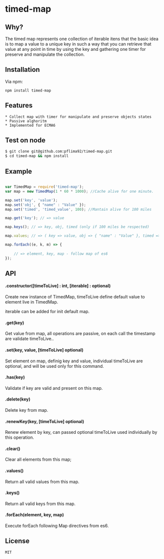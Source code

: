 # timed-map

## Why?

The timed map represents one collection of iterable itens that the basic idea is to map a value to a unique key in such a way that you can retrieve that value at any point in time by using the key and gathering one timer for preserve and manipulate the collection.

## Installation

Via npm:

	npm install timed-map
   

## Features

	* Collect map with timer for manipulate and preserve objects states
	* Passive alghoritm
	* Implemented for ECMA6

## Test on node

``` bash
$ git clone git@github.com:pflima92/timed-map.git
$ cd timed-map && npm install
```

## Example

```js

var TimedMap = require('timed-map');
var map = new TimedMap(1 * 60 * 1000); //Cache alive for one minute.

map.set('key', 'value');
map.set('obj', { "name" : "Value" });
map.set('timed', 'timed_value', 100); //Mantain alive for 100 miles

map.get('key'); // => value

map.keys(); // => key, obj, timed (only if 100 miles be respected)

map.values; // => ( key => value, obj => { "name" : "Value" }, timed => timed_value 

map.forEach((e, k, m) => {
	
	// => element, key, map - follow map of es6
}); 
```

## API

#### .constructor([timeToLive] : int, [iterable] : optional)

Create new instance of TimedMap, timeToLive define default value to element live in TimedMap.

iterable can be added for init default map.

#### .get(key)

Get value from map, all operations are passive, on each call the timestamp are validate timeToLive..

#### .set(key, value, [timeToLive] optional)

Set element on map, definig key and value, individual timeToLive are optional, and will be used only for this command.
	
#### .has(key)

Validate if key are valid and present on this map.

#### .delete(key)

Delete key from map.

#### .renewKey(key, [timeToLive] optional)

Renew element by key, can passed optional timeToLive used individually by this operation.
	
#### .clear()

Clear all elements from this map;
	
#### .values()

Return all valid values from this map.

#### .keys()

Return all valid keys from this map.

#### .forEach(element, key, map)

Execute forEach following Map directives from es6.

## License

	MIT

